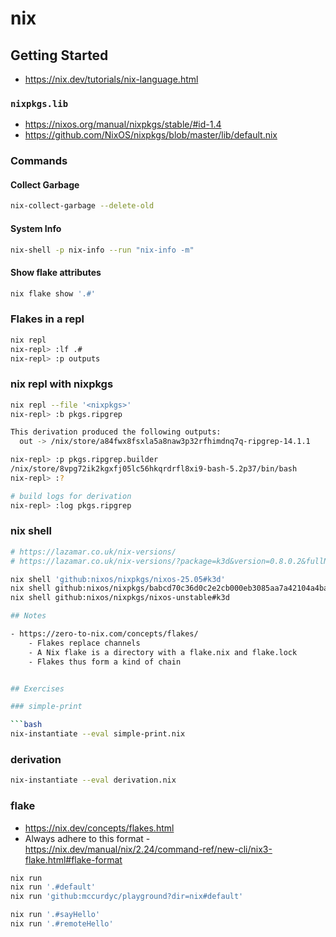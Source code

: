 # nix

## Getting Started

- https://nix.dev/tutorials/nix-language.html

###  `nixpkgs.lib`

- https://nixos.org/manual/nixpkgs/stable/#id-1.4
- https://github.com/NixOS/nixpkgs/blob/master/lib/default.nix

### Commands

#### Collect Garbage

```bash
nix-collect-garbage --delete-old
```

#### System Info

```bash
nix-shell -p nix-info --run "nix-info -m"
```

#### Show flake attributes

```bash
nix flake show '.#'
```

### Flakes in a repl

```bash
nix repl
nix-repl> :lf .#
nix-repl> :p outputs
```

### nix repl with nixpkgs

```bash
nix repl --file '<nixpkgs>'
nix-repl> :b pkgs.ripgrep

This derivation produced the following outputs:
  out -> /nix/store/a84fwx8fsxla5a8naw3p32rfhimdnq7q-ripgrep-14.1.1

nix-repl> :p pkgs.ripgrep.builder
/nix/store/8vpg72ik2kgxfj05lc56hkqrdrfl8xi9-bash-5.2p37/bin/bash
nix-repl> :?

# build logs for derivation
nix-repl> :log pkgs.ripgrep
```

### nix shell

```bash
# https://lazamar.co.uk/nix-versions/
# https://lazamar.co.uk/nix-versions/?package=k3d&version=0.8.0.2&fullName=k3d-0.8.0.2&keyName=k3d&revision=babcd70c36d0c2e2cb000eb3085aa7a42104a4ba&channel=nixpkgs-unstable#instructions

nix shell 'github:nixos/nixpkgs/nixos-25.05#k3d'
nix shell github:nixos/nixpkgs/babcd70c36d0c2e2cb000eb3085aa7a42104a4ba#k3d
nix shell github:nixos/nixpkgs/nixos-unstable#k3d

## Notes

- https://zero-to-nix.com/concepts/flakes/
    - Flakes replace channels
    - A Nix flake is a directory with a flake.nix and flake.lock
    - Flakes thus form a kind of chain


## Exercises

### simple-print

```bash
nix-instantiate --eval simple-print.nix
```

### derivation

```bash
nix-instantiate --eval derivation.nix
```

### flake

- https://nix.dev/concepts/flakes.html
- Always adhere to this format - https://nix.dev/manual/nix/2.24/command-ref/new-cli/nix3-flake.html#flake-format

```bash
nix run
nix run '.#default'
nix run 'github:mccurdyc/playground?dir=nix#default'
```

```bash
nix run '.#sayHello'
nix run '.#remoteHello'
```
